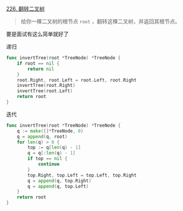 [226. 翻转二叉树](https://leetcode.cn/problems/invert-binary-tree/)

> 给你一棵二叉树的根节点 `root` ，翻转这棵二叉树，并返回其根节点。

要是面试有这么简单就好了

递归

```go
func invertTree(root *TreeNode) *TreeNode {
    if root == nil {
        return nil
    }
    root.Right, root.Left = root.Left, root.Right
    invertTree(root.Right)
    invertTree(root.Left)
    return root
}
```

迭代

```go
func invertTree(root *TreeNode) *TreeNode {
    q := make([]*TreeNode, 0)
    q = append(q, root)
    for len(q) > 0 {
        top := q[len(q) - 1]
        q = q[:len(q) - 1]
        if top == nil {
            continue
        }
        top.Right, top.Left = top.Left, top.Right
        q = append(q, top.Right)
        q = append(q, top.Left)
    }
    return root
}
```

